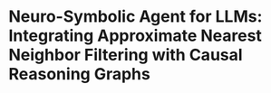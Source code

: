 # Neuro-Symbolic Agent for LLMs: Integrating Approximate Nearest Neighbor Filtering with Causal Reasoning Graphs
